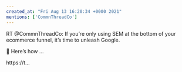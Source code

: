 ```yaml
---
created_at: "Fri Aug 13 16:20:34 +0000 2021"
mentions: ['CommnThreadCo']
---
```


RT @CommnThreadCo: If you’re only using SEM at the bottom of your ecommerce funnel, it’s time to unleash Google.

🧵 Here’s how …

https://t…